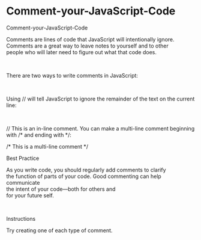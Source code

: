 # Comment-your-JavaScript-Code
Comment-your-JavaScript-Code


<!DOCTYPE HTML>
<html lang="en">
<head>
<meta charset="utf-8">
<meta name="viewport" content="width=device-width, initial-scale=1">
<link rel="stylesheet" type="css" href="style.css">
<link rel="stylesheet" type="js" href="script.js">
<link rel="stylesheet" href="https://maxcdn.bootstrapcdn.com/bootstrap/3.3.7/css/bootstrap.min.css">

<script src="https://ajax.googleapis.com/ajax/libs/jquery/3.1.1/jquery.min.js"></script>

<script src="https://ajax.aspnetcdn.com/ajax/jQuery/jquery-3.1.1.min.js"></script>

<script src="jquery-3.1.1.min.js"></script>


<script src="https://ajax.googleapis.com/ajax/libs/jquery/3.1.1/jquery.min.js"></script>

<script src="https://maxcdn.bootstrapcdn.com/bootstrap/3.3.7/js/bootstrap.min.js"></script>
</head>
<body>
<p>Comments are lines of code that JavaScript will intentionally ignore.<br /> Comments are a great way to leave notes to yourself and to other<br /> people who will later need to figure out what that code does.</p>
<br />
<p>There are two ways to write comments in JavaScript:</p>
<br />
<p>Using // will tell JavaScript to ignore the remainder of the text on the current line:</p>
<br />
<p>// This is an in-line comment.
You can make a multi-line comment beginning with /* and ending with */:</p>

<p>/* This is a 
   multi-line comment */</p>
<p>Best Practice</p>
<p>As you write code, you should regularly add comments to clarify<br /> the function of parts of your code. Good commenting can help communicate<br /> the intent of your code—both for others and<br /> for your future self.</p>
<br />
<p>Instructions</p>
<p>Try creating one of each type of comment.</p>
</body>
<script>
//creating comments inside script can be use not only to 
//explain your code yet to also comment out code lines
//for example 

/*function comments(){
if(){
}
}
*/
//using a /* comment can comment out multi-lines of code
//just remember it's good to show how you think during youre lessons 
</script>
</HTML>

